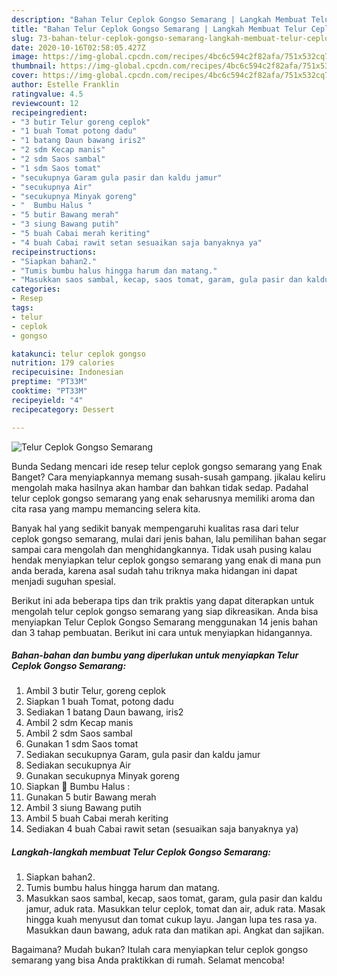 ```yaml
---
description: "Bahan Telur Ceplok Gongso Semarang | Langkah Membuat Telur Ceplok Gongso Semarang Yang Enak Dan Mudah"
title: "Bahan Telur Ceplok Gongso Semarang | Langkah Membuat Telur Ceplok Gongso Semarang Yang Enak Dan Mudah"
slug: 73-bahan-telur-ceplok-gongso-semarang-langkah-membuat-telur-ceplok-gongso-semarang-yang-enak-dan-mudah
date: 2020-10-16T02:58:05.427Z
image: https://img-global.cpcdn.com/recipes/4bc6c594c2f82afa/751x532cq70/telur-ceplok-gongso-semarang-foto-resep-utama.jpg
thumbnail: https://img-global.cpcdn.com/recipes/4bc6c594c2f82afa/751x532cq70/telur-ceplok-gongso-semarang-foto-resep-utama.jpg
cover: https://img-global.cpcdn.com/recipes/4bc6c594c2f82afa/751x532cq70/telur-ceplok-gongso-semarang-foto-resep-utama.jpg
author: Estelle Franklin
ratingvalue: 4.5
reviewcount: 12
recipeingredient:
- "3 butir Telur goreng ceplok"
- "1 buah Tomat potong dadu"
- "1 batang Daun bawang iris2"
- "2 sdm Kecap manis"
- "2 sdm Saos sambal"
- "1 sdm Saos tomat"
- "secukupnya Garam gula pasir dan kaldu jamur"
- "secukupnya Air"
- "secukupnya Minyak goreng"
- "  Bumbu Halus "
- "5 butir Bawang merah"
- "3 siung Bawang putih"
- "5 buah Cabai merah keriting"
- "4 buah Cabai rawit setan sesuaikan saja banyaknya ya"
recipeinstructions:
- "Siapkan bahan2."
- "Tumis bumbu halus hingga harum dan matang."
- "Masukkan saos sambal, kecap, saos tomat, garam, gula pasir dan kaldu jamur, aduk rata. Masukkan telur ceplok, tomat dan air, aduk rata. Masak hingga kuah menyusut dan tomat cukup layu. Jangan lupa tes rasa ya. Masukkan daun bawang, aduk rata dan matikan api. Angkat dan sajikan."
categories:
- Resep
tags:
- telur
- ceplok
- gongso

katakunci: telur ceplok gongso 
nutrition: 179 calories
recipecuisine: Indonesian
preptime: "PT33M"
cooktime: "PT33M"
recipeyield: "4"
recipecategory: Dessert

---
```



![Telur Ceplok Gongso Semarang](https://img-global.cpcdn.com/recipes/4bc6c594c2f82afa/751x532cq70/telur-ceplok-gongso-semarang-foto-resep-utama.jpg)

Bunda Sedang mencari ide resep telur ceplok gongso semarang yang Enak Banget? Cara menyiapkannya memang susah-susah gampang. jikalau keliru mengolah maka hasilnya akan hambar dan bahkan tidak sedap. Padahal telur ceplok gongso semarang yang enak seharusnya memiliki aroma dan cita rasa yang mampu memancing selera kita.



Banyak hal yang sedikit banyak mempengaruhi kualitas rasa dari telur ceplok gongso semarang, mulai dari jenis bahan, lalu pemilihan bahan segar sampai cara mengolah dan menghidangkannya. Tidak usah pusing kalau hendak menyiapkan telur ceplok gongso semarang yang enak di mana pun anda berada, karena asal sudah tahu triknya maka hidangan ini dapat menjadi suguhan spesial.


Berikut ini ada beberapa tips dan trik praktis yang dapat diterapkan untuk mengolah telur ceplok gongso semarang yang siap dikreasikan. Anda bisa menyiapkan Telur Ceplok Gongso Semarang menggunakan 14 jenis bahan dan 3 tahap pembuatan. Berikut ini cara untuk menyiapkan hidangannya.

<!--inarticleads1-->

##### Bahan-bahan dan bumbu yang diperlukan untuk menyiapkan Telur Ceplok Gongso Semarang:

1. Ambil 3 butir Telur, goreng ceplok
1. Siapkan 1 buah Tomat, potong dadu
1. Sediakan 1 batang Daun bawang, iris2
1. Ambil 2 sdm Kecap manis
1. Ambil 2 sdm Saos sambal
1. Gunakan 1 sdm Saos tomat
1. Sediakan secukupnya Garam, gula pasir dan kaldu jamur
1. Sediakan secukupnya Air
1. Gunakan secukupnya Minyak goreng
1. Siapkan  🍅 Bumbu Halus :
1. Gunakan 5 butir Bawang merah
1. Ambil 3 siung Bawang putih
1. Ambil 5 buah Cabai merah keriting
1. Sediakan 4 buah Cabai rawit setan (sesuaikan saja banyaknya ya)




<!--inarticleads2-->

##### Langkah-langkah membuat Telur Ceplok Gongso Semarang:

1. Siapkan bahan2.
1. Tumis bumbu halus hingga harum dan matang.
1. Masukkan saos sambal, kecap, saos tomat, garam, gula pasir dan kaldu jamur, aduk rata. Masukkan telur ceplok, tomat dan air, aduk rata. Masak hingga kuah menyusut dan tomat cukup layu. Jangan lupa tes rasa ya. Masukkan daun bawang, aduk rata dan matikan api. Angkat dan sajikan.




Bagaimana? Mudah bukan? Itulah cara menyiapkan telur ceplok gongso semarang yang bisa Anda praktikkan di rumah. Selamat mencoba!
